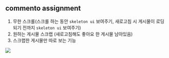 ## commento assignment
1. 무한 스크롤(스크롤 하는 동안 `skeleton ui` 보여주기, 새로고침 시 게시물이 로딩되기 전까지 `skeleton ui` 보여주기)
2. 원하는 게시물 스크랩 (새로고침해도 좋아요 한 게시물 남아있음)
3. 스크랩한 게시물만 따로 보는 기능

![](https://images.velog.io/images/abcd8637/post/cf2209d0-7701-457c-a528-f3c0c2d2b14b/Nov-24-2021%2015-07-22.gif)
